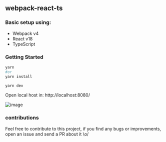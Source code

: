 ## webpack-react-ts

### Basic setup using:
- Webpack v4
- React v18
- TypeScript

### Getting Started
```sh
yarn
#or
yarn install

yarn dev
```
Open local host in: http://localhost:8080/

![image](https://user-images.githubusercontent.com/65451957/170838276-f969b9f2-57e4-4737-939b-18e2ecf1cf85.png)

### contributions

Feel free to contribute to this project, if you find any bugs or improvements, open an issue and send a PR about it \o/
